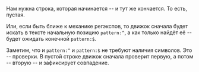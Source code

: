 
Нам нужна строка, которая начинается -- и тут же кончается. То есть, пустая.

Или, если быть ближе к механике регэкспов, то движок сначала будет искать в тексте начальную позицию `pattern:^`, а как только найдёт её -- будет ожидать конечной `pattern:$`.

Заметим, что и `pattern:^` и `pattern:$` не требуют наличия символов. Это -- проверки. В пустой строке движок сначала проверит первую, а потом -- вторую -- и зафиксирует совпадение.